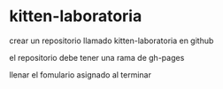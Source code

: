 # kitten-laboratoria

crear un repositorio llamado kitten-laboratoria en github
 
el repositorio debe tener una rama de gh-pages

llenar el fomulario asignado al terminar